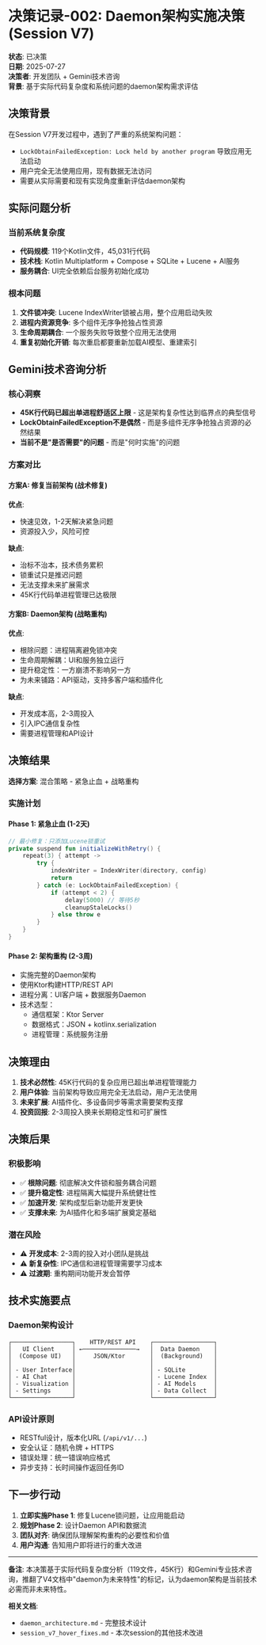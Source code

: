 # 决策记录-002: Daemon架构实施决策 (Session V7)

**状态**: 已决策  
**日期**: 2025-07-27  
**决策者**: 开发团队 + Gemini技术咨询  
**背景**: 基于实际代码复杂度和系统问题的daemon架构需求评估

## 决策背景

在Session V7开发过程中，遇到了严重的系统架构问题：
- `LockObtainFailedException: Lock held by another program` 导致应用无法启动
- 用户完全无法使用应用，现有数据无法访问
- 需要从实际需要和现有实现角度重新评估daemon架构

## 实际问题分析

### 当前系统复杂度
- **代码规模**: 119个Kotlin文件，45,031行代码
- **技术栈**: Kotlin Multiplatform + Compose + SQLite + Lucene + AI服务
- **服务耦合**: UI完全依赖后台服务初始化成功

### 根本问题
1. **文件锁冲突**: Lucene IndexWriter锁被占用，整个应用启动失败
2. **进程内资源竞争**: 多个组件无序争抢独占性资源
3. **生命周期耦合**: 一个服务失败导致整个应用无法使用
4. **重复初始化开销**: 每次重启都要重新加载AI模型、重建索引

## Gemini技术咨询分析

### 核心洞察
- **45K行代码已超出单进程舒适区上限** - 这是架构复杂性达到临界点的典型信号
- **LockObtainFailedException不是偶然** - 而是多组件无序争抢独占资源的必然结果
- **当前不是"是否需要"的问题** - 而是"何时实施"的问题

### 方案对比

#### 方案A: 修复当前架构 (战术修复)
**优点**:
- 快速见效，1-2天解决紧急问题
- 资源投入少，风险可控

**缺点**:
- 治标不治本，技术债务累积
- 锁重试只是推迟问题
- 无法支撑未来扩展需求
- 45K行代码单进程管理已达极限

#### 方案B: Daemon架构 (战略重构)
**优点**:
- 根除问题：进程隔离避免锁冲突
- 生命周期解耦：UI和服务独立运行
- 提升稳定性：一方崩溃不影响另一方
- 为未来铺路：API驱动，支持多客户端和插件化

**缺点**:
- 开发成本高，2-3周投入
- 引入IPC通信复杂性
- 需要进程管理和API设计

## 决策结果

**选择方案**: 混合策略 - 紧急止血 + 战略重构

### 实施计划

#### Phase 1: 紧急止血 (1-2天)
```kotlin
// 最小修复：只添加Lucene锁重试
private suspend fun initializeWithRetry() {
    repeat(3) { attempt ->
        try {
            indexWriter = IndexWriter(directory, config)
            return
        } catch (e: LockObtainFailedException) {
            if (attempt < 2) {
                delay(5000) // 等待5秒
                cleanupStaleLocks()
            } else throw e
        }
    }
}
```

#### Phase 2: 架构重构 (2-3周)
- 实施完整的Daemon架构
- 使用Ktor构建HTTP/REST API
- 进程分离：UI客户端 + 数据服务Daemon
- 技术选型：
  - 通信框架：Ktor Server
  - 数据格式：JSON + kotlinx.serialization
  - 进程管理：系统服务注册

## 决策理由

1. **技术必然性**: 45K行代码的复杂应用已超出单进程管理能力
2. **用户体验**: 当前架构导致应用完全无法启动，用户无法使用
3. **未来扩展**: AI插件化、多设备同步等需求需要架构支撑
4. **投资回报**: 2-3周投入换来长期稳定性和可扩展性

## 决策后果

### 积极影响
- ✅ **根除问题**: 彻底解决文件锁和服务耦合问题
- ✅ **提升稳定性**: 进程隔离大幅提升系统健壮性
- ✅ **加速开发**: 架构成型后新功能开发更快
- ✅ **支撑未来**: 为AI插件化和多端扩展奠定基础

### 潜在风险
- ⚠️ **开发成本**: 2-3周的投入对小团队是挑战
- ⚠️ **新复杂性**: IPC通信和进程管理需要学习成本
- ⚠️ **过渡期**: 重构期间功能开发会暂停

## 技术实施要点

### Daemon架构设计
```
┌─────────────────┐    HTTP/REST API    ┌─────────────────┐
│   UI Client     │ ←───────────────→   │  Data Daemon    │
│  (Compose UI)   │     JSON/Ktor       │  (Background)   │
│                 │                     │                 │
│ - User Interface│                     │ - SQLite        │
│ - AI Chat       │                     │ - Lucene Index  │
│ - Visualization │                     │ - AI Models     │
│ - Settings      │                     │ - Data Collect  │
└─────────────────┘                     └─────────────────┘
```

### API设计原则
- RESTful设计，版本化URL (`/api/v1/...`)
- 安全认证：随机令牌 + HTTPS
- 错误处理：统一错误响应格式
- 异步支持：长时间操作返回任务ID

## 下一步行动

1. **立即实施Phase 1**: 修复Lucene锁问题，让应用能启动
2. **规划Phase 2**: 设计Daemon API和数据流
3. **团队对齐**: 确保团队理解架构重构的必要性和价值
4. **用户沟通**: 告知用户即将进行的重大改进

---

**备注**: 本决策基于实际代码复杂度分析（119文件，45K行）和Gemini专业技术咨询，推翻了V4文档中"daemon为未来特性"的标记，认为daemon架构是当前技术必需而非未来特性。

**相关文档**: 
- `daemon_architecture.md` - 完整技术设计
- `session_v7_hover_fixes.md` - 本次session的其他技术改进